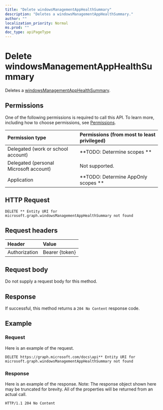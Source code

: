 ```yaml
---
title: "Delete windowsManagementAppHealthSummary"
description: "Deletes a windowsManagementAppHealthSummary."
author: ""
localization_priority: Normal
ms.prod: ""
doc_type: apiPageType
---
```


# Delete windowsManagementAppHealthSummary

Deletes a [windowsManagementAppHealthSummary](../resources/windowsmanagementapphealthsummary.md).

## Permissions
One of the following permissions is required to call this API. To learn more, including how to choose permissions, see [Permissions](/concepts/permissions-reference.md).

|Permission type|Permissions (from most to least privileged)|
|:---|:---|
|Delegated (work or school account)|**TODO: Determine scopes **|
|Delegated (personal Microsoft account)|Not supported.|
|Application|**TODO: Determine AppOnly scopes **|

## HTTP Request
<!-- {
  "blockType": "ignored"
}
-->
``` http
DELETE ** Entity URI for microsoft.graph.windowsManagementAppHealthSummary not found
```

## Request headers
|Header|Value|
|:---|:---|
|Authorization|Bearer {token}|

## Request body
Do not supply a request body for this method.

## Response
If successful, this method returns a `204 No Content` response code.

## Example

### Request
Here is an example of the request.
<!-- {
  "blockType": "request",
  "name": "delete_windowsmanagementapphealthsummary"
}
-->
``` http
DELETE https://graph.microsoft.com/docs\api** Entity URI for microsoft.graph.windowsManagementAppHealthSummary not found
```

### Response
Here is an example of the response. Note: The response object shown here may be truncated for brevity. All of the properties will be returned from an actual call.
<!-- {
  "blockType": "response",
  "truncated": true
}
-->
``` http
HTTP/1.1 204 No Content
```

